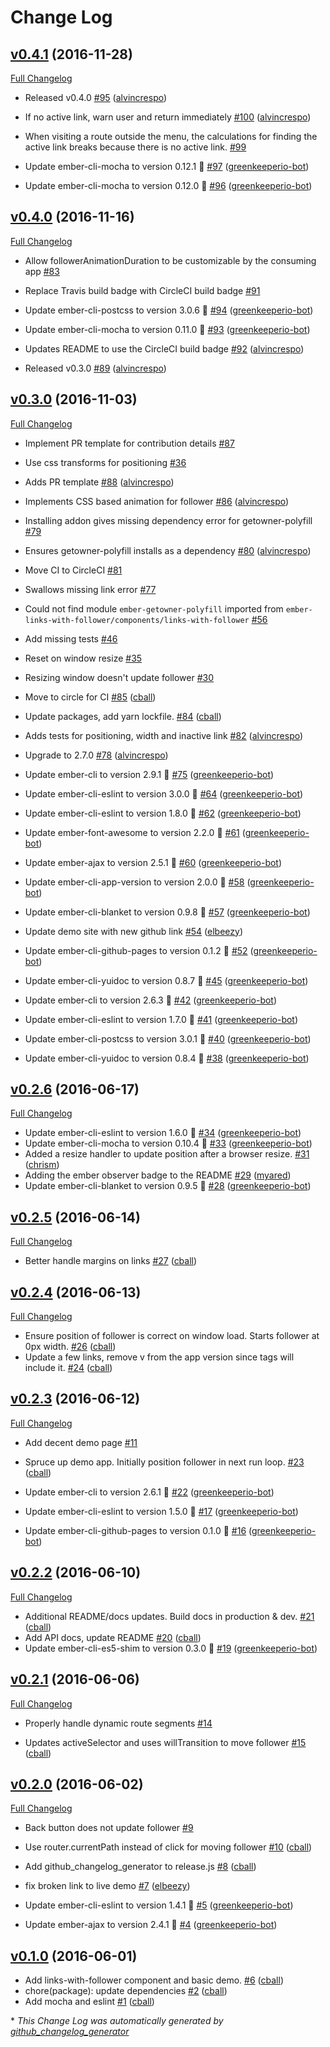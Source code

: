 # Change Log

## [v0.4.1](https://github.com/echobind/ember-links-with-follower/tree/v0.4.1) (2016-11-28)
[Full Changelog](https://github.com/echobind/ember-links-with-follower/compare/v0.4.0...v0.4.1)

- Released v0.4.0 [\#95](https://github.com/echobind/ember-links-with-follower/pull/95) ([alvincrespo](https://github.com/alvincrespo))

- If no active link, warn user and return immediately [\#100](https://github.com/echobind/ember-links-with-follower/pull/100) ([alvincrespo](https://github.com/alvincrespo))

- When visiting a route outside the menu, the calculations for finding the active link breaks because there is no active link. [\#99](https://github.com/echobind/ember-links-with-follower/issues/99)

- Update ember-cli-mocha to version 0.12.1 🚀 [\#97](https://github.com/echobind/ember-links-with-follower/pull/97) ([greenkeeperio-bot](https://github.com/greenkeeperio-bot))
- Update ember-cli-mocha to version 0.12.0 🚀 [\#96](https://github.com/echobind/ember-links-with-follower/pull/96) ([greenkeeperio-bot](https://github.com/greenkeeperio-bot))

## [v0.4.0](https://github.com/echobind/ember-links-with-follower/tree/v0.4.0) (2016-11-16)
[Full Changelog](https://github.com/echobind/ember-links-with-follower/compare/v0.3.0...v0.4.0)

- Allow followerAnimationDuration to be customizable by the consuming app [\#83](https://github.com/echobind/ember-links-with-follower/issues/83)

- Replace Travis build badge with CircleCI build badge [\#91](https://github.com/echobind/ember-links-with-follower/issues/91)

- Update ember-cli-postcss to version 3.0.6 🚀 [\#94](https://github.com/echobind/ember-links-with-follower/pull/94) ([greenkeeperio-bot](https://github.com/greenkeeperio-bot))
- Update ember-cli-mocha to version 0.11.0 🚀 [\#93](https://github.com/echobind/ember-links-with-follower/pull/93) ([greenkeeperio-bot](https://github.com/greenkeeperio-bot))
- Updates README to use the CircleCI build badge [\#92](https://github.com/echobind/ember-links-with-follower/pull/92) ([alvincrespo](https://github.com/alvincrespo))
- Released v0.3.0 [\#89](https://github.com/echobind/ember-links-with-follower/pull/89) ([alvincrespo](https://github.com/alvincrespo))

## [v0.3.0](https://github.com/echobind/ember-links-with-follower/tree/v0.3.0) (2016-11-03)
[Full Changelog](https://github.com/echobind/ember-links-with-follower/compare/v0.2.6...v0.3.0)

- Implement PR template for contribution details [\#87](https://github.com/echobind/ember-links-with-follower/issues/87)
- Use css transforms for positioning [\#36](https://github.com/echobind/ember-links-with-follower/issues/36)
- Adds PR template [\#88](https://github.com/echobind/ember-links-with-follower/pull/88) ([alvincrespo](https://github.com/alvincrespo))
- Implements CSS based animation for follower [\#86](https://github.com/echobind/ember-links-with-follower/pull/86) ([alvincrespo](https://github.com/alvincrespo))

- Installing addon gives missing dependency error for getowner-polyfill [\#79](https://github.com/echobind/ember-links-with-follower/issues/79)
- Ensures getowner-polyfill installs as a dependency [\#80](https://github.com/echobind/ember-links-with-follower/pull/80) ([alvincrespo](https://github.com/alvincrespo))

- Move CI to CircleCI [\#81](https://github.com/echobind/ember-links-with-follower/issues/81)
- Swallows missing link error [\#77](https://github.com/echobind/ember-links-with-follower/issues/77)
- Could not find module `ember-getowner-polyfill` imported from `ember-links-with-follower/components/links-with-follower` [\#56](https://github.com/echobind/ember-links-with-follower/issues/56)
- Add missing tests [\#46](https://github.com/echobind/ember-links-with-follower/issues/46)
- Reset on window resize [\#35](https://github.com/echobind/ember-links-with-follower/issues/35)
- Resizing window doesn't update follower [\#30](https://github.com/echobind/ember-links-with-follower/issues/30)

- Move to circle for CI [\#85](https://github.com/echobind/ember-links-with-follower/pull/85) ([cball](https://github.com/cball))
- Update packages, add yarn lockfile. [\#84](https://github.com/echobind/ember-links-with-follower/pull/84) ([cball](https://github.com/cball))
- Adds tests for positioning, width and inactive link [\#82](https://github.com/echobind/ember-links-with-follower/pull/82) ([alvincrespo](https://github.com/alvincrespo))
- Upgrade to 2.7.0 [\#78](https://github.com/echobind/ember-links-with-follower/pull/78) ([alvincrespo](https://github.com/alvincrespo))
- Update ember-cli to version 2.9.1 🚀 [\#75](https://github.com/echobind/ember-links-with-follower/pull/75) ([greenkeeperio-bot](https://github.com/greenkeeperio-bot))
- Update ember-cli-eslint to version 3.0.0 🚀 [\#64](https://github.com/echobind/ember-links-with-follower/pull/64) ([greenkeeperio-bot](https://github.com/greenkeeperio-bot))
- Update ember-cli-eslint to version 1.8.0 🚀 [\#62](https://github.com/echobind/ember-links-with-follower/pull/62) ([greenkeeperio-bot](https://github.com/greenkeeperio-bot))
- Update ember-font-awesome to version 2.2.0 🚀 [\#61](https://github.com/echobind/ember-links-with-follower/pull/61) ([greenkeeperio-bot](https://github.com/greenkeeperio-bot))
- Update ember-ajax to version 2.5.1 🚀 [\#60](https://github.com/echobind/ember-links-with-follower/pull/60) ([greenkeeperio-bot](https://github.com/greenkeeperio-bot))
- Update ember-cli-app-version to version 2.0.0 🚀 [\#58](https://github.com/echobind/ember-links-with-follower/pull/58) ([greenkeeperio-bot](https://github.com/greenkeeperio-bot))
- Update ember-cli-blanket to version 0.9.8 🚀 [\#57](https://github.com/echobind/ember-links-with-follower/pull/57) ([greenkeeperio-bot](https://github.com/greenkeeperio-bot))
- Update demo site with new github link [\#54](https://github.com/echobind/ember-links-with-follower/pull/54) ([elbeezy](https://github.com/elbeezy))
- Update ember-cli-github-pages to version 0.1.2 🚀 [\#52](https://github.com/echobind/ember-links-with-follower/pull/52) ([greenkeeperio-bot](https://github.com/greenkeeperio-bot))
- Update ember-cli-yuidoc to version 0.8.7 🚀 [\#45](https://github.com/echobind/ember-links-with-follower/pull/45) ([greenkeeperio-bot](https://github.com/greenkeeperio-bot))
- Update ember-cli to version 2.6.3 🚀 [\#42](https://github.com/echobind/ember-links-with-follower/pull/42) ([greenkeeperio-bot](https://github.com/greenkeeperio-bot))
- Update ember-cli-eslint to version 1.7.0 🚀 [\#41](https://github.com/echobind/ember-links-with-follower/pull/41) ([greenkeeperio-bot](https://github.com/greenkeeperio-bot))
- Update ember-cli-postcss to version 3.0.1 🚀 [\#40](https://github.com/echobind/ember-links-with-follower/pull/40) ([greenkeeperio-bot](https://github.com/greenkeeperio-bot))
- Update ember-cli-yuidoc to version 0.8.4 🚀 [\#38](https://github.com/echobind/ember-links-with-follower/pull/38) ([greenkeeperio-bot](https://github.com/greenkeeperio-bot))

## [v0.2.6](https://github.com/echobind/ember-links-with-follower/tree/v0.2.6) (2016-06-17)
[Full Changelog](https://github.com/echobind/ember-links-with-follower/compare/v0.2.5...v0.2.6)

- Update ember-cli-eslint to version 1.6.0 🚀 [\#34](https://github.com/echobind/ember-links-with-follower/pull/34) ([greenkeeperio-bot](https://github.com/greenkeeperio-bot))
- Update ember-cli-mocha to version 0.10.4 🚀 [\#33](https://github.com/echobind/ember-links-with-follower/pull/33) ([greenkeeperio-bot](https://github.com/greenkeeperio-bot))
- Added a resize handler to update position after a browser resize. [\#31](https://github.com/echobind/ember-links-with-follower/pull/31) ([chrism](https://github.com/chrism))
- Adding the ember observer badge to the README [\#29](https://github.com/echobind/ember-links-with-follower/pull/29) ([myared](https://github.com/myared))
- Update ember-cli-blanket to version 0.9.5 🚀 [\#28](https://github.com/echobind/ember-links-with-follower/pull/28) ([greenkeeperio-bot](https://github.com/greenkeeperio-bot))

## [v0.2.5](https://github.com/echobind/ember-links-with-follower/tree/v0.2.5) (2016-06-14)
[Full Changelog](https://github.com/echobind/ember-links-with-follower/compare/v0.2.4...v0.2.5)

- Better handle margins on links [\#27](https://github.com/echobind/ember-links-with-follower/pull/27) ([cball](https://github.com/cball))

## [v0.2.4](https://github.com/echobind/ember-links-with-follower/tree/v0.2.4) (2016-06-13)
[Full Changelog](https://github.com/echobind/ember-links-with-follower/compare/v0.2.3...v0.2.4)

- Ensure position of follower is correct on window load. Starts follower at 0px width. [\#26](https://github.com/echobind/ember-links-with-follower/pull/26) ([cball](https://github.com/cball))
- Update a few links, remove v from the app version since tags will include it. [\#24](https://github.com/echobind/ember-links-with-follower/pull/24) ([cball](https://github.com/cball))

## [v0.2.3](https://github.com/echobind/ember-links-with-follower/tree/v0.2.3) (2016-06-12)
[Full Changelog](https://github.com/echobind/ember-links-with-follower/compare/v0.2.2...v0.2.3)

- Add decent demo page [\#11](https://github.com/echobind/ember-links-with-follower/issues/11)

- Spruce up demo app. Initially position follower in next run loop. [\#23](https://github.com/echobind/ember-links-with-follower/pull/23) ([cball](https://github.com/cball))
- Update ember-cli to version 2.6.1 🚀 [\#22](https://github.com/echobind/ember-links-with-follower/pull/22) ([greenkeeperio-bot](https://github.com/greenkeeperio-bot))
- Update ember-cli-eslint to version 1.5.0 🚀 [\#17](https://github.com/echobind/ember-links-with-follower/pull/17) ([greenkeeperio-bot](https://github.com/greenkeeperio-bot))
- Update ember-cli-github-pages to version 0.1.0 🚀 [\#16](https://github.com/echobind/ember-links-with-follower/pull/16) ([greenkeeperio-bot](https://github.com/greenkeeperio-bot))

## [v0.2.2](https://github.com/echobind/ember-links-with-follower/tree/v0.2.2) (2016-06-10)
[Full Changelog](https://github.com/echobind/ember-links-with-follower/compare/v0.2.1...v0.2.2)

- Additional README/docs updates. Build docs in production & dev. [\#21](https://github.com/echobind/ember-links-with-follower/pull/21) ([cball](https://github.com/cball))
- Add API docs, update README [\#20](https://github.com/echobind/ember-links-with-follower/pull/20) ([cball](https://github.com/cball))
- Update ember-cli-es5-shim to version 0.3.0 🚀 [\#19](https://github.com/echobind/ember-links-with-follower/pull/19) ([greenkeeperio-bot](https://github.com/greenkeeperio-bot))

## [v0.2.1](https://github.com/echobind/ember-links-with-follower/tree/v0.2.1) (2016-06-06)
[Full Changelog](https://github.com/echobind/ember-links-with-follower/compare/v0.2.0...v0.2.1)

- Properly handle dynamic route segments [\#14](https://github.com/echobind/ember-links-with-follower/issues/14)

- Updates activeSelector and uses willTransition to move follower [\#15](https://github.com/echobind/ember-links-with-follower/pull/15) ([cball](https://github.com/cball))

## [v0.2.0](https://github.com/echobind/ember-links-with-follower/tree/v0.2.0) (2016-06-02)
[Full Changelog](https://github.com/echobind/ember-links-with-follower/compare/v0.1.0...v0.2.0)

- Back button does not update follower [\#9](https://github.com/echobind/ember-links-with-follower/issues/9)

- Use router.currentPath instead of click for moving follower [\#10](https://github.com/echobind/ember-links-with-follower/pull/10) ([cball](https://github.com/cball))
- Add github\_changelog\_generator to release.js [\#8](https://github.com/echobind/ember-links-with-follower/pull/8) ([cball](https://github.com/cball))
- fix broken link to live demo [\#7](https://github.com/echobind/ember-links-with-follower/pull/7) ([elbeezy](https://github.com/elbeezy))
- Update ember-cli-eslint to version 1.4.1 🚀 [\#5](https://github.com/echobind/ember-links-with-follower/pull/5) ([greenkeeperio-bot](https://github.com/greenkeeperio-bot))
- Update ember-ajax to version 2.4.1 🚀 [\#4](https://github.com/echobind/ember-links-with-follower/pull/4) ([greenkeeperio-bot](https://github.com/greenkeeperio-bot))

## [v0.1.0](https://github.com/echobind/ember-links-with-follower/tree/v0.1.0) (2016-06-01)
- Add links-with-follower component and basic demo. [\#6](https://github.com/echobind/ember-links-with-follower/pull/6) ([cball](https://github.com/cball))
- chore\(package\): update dependencies [\#2](https://github.com/echobind/ember-links-with-follower/pull/2) ([cball](https://github.com/cball))
- Add mocha and eslint [\#1](https://github.com/echobind/ember-links-with-follower/pull/1) ([cball](https://github.com/cball))



\* *This Change Log was automatically generated by [github_changelog_generator](https://github.com/skywinder/Github-Changelog-Generator)*